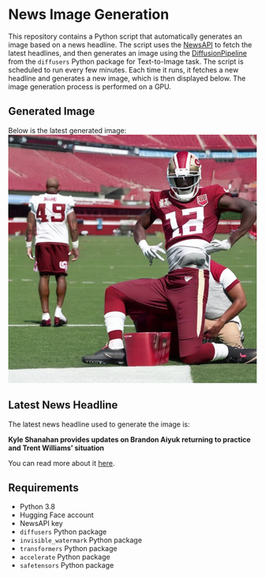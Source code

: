 # News Image Generation
This repository contains a Python script that automatically generates an image based on a news headline. The script uses the [NewsAPI](https://newsapi.org/) to fetch the latest headlines, and then generates an image using the [DiffusionPipeline](https://github.com/huggingface/diffusers) from the `diffusers` Python package for Text-to-Image task.
The script is scheduled to run every few minutes. Each time it runs, it fetches a new headline and generates a new image, which is then displayed below. The image generation process is performed on a GPU.

## Generated Image
Below is the latest generated image:
![Generated Image](image.png)

## Latest News Headline
The latest news headline used to generate the image is:

**Kyle Shanahan provides updates on Brandon Aiyuk returning to practice and Trent Williams’ situation**

You can read more about it [here](https://news.google.com/rss/articles/CBMinwFBVV95cUxPTndTTk9EbC04VTc4LUZYR3BERGwyNG95Zm5pNmFEQm1EY3c1cktMUkg5OWM0QU1jQlBnazJMancxencwclFkeG9aVGNfVmRPbnpaOWtveHVEMzl3dWtJdGZ5M0VIRGdzLUxTbm5jbHV4cmlMRVY4MENMQ05QZEhfZDJmejBaSy11aEVCNFhNb3Jkek9rQkRGVnRmcXJUaGM?oc=5).

## Requirements
- Python 3.8
- Hugging Face account
- NewsAPI key
- `diffusers` Python package
- `invisible_watermark` Python package
- `transformers` Python package
- `accelerate` Python package
- `safetensors` Python package
